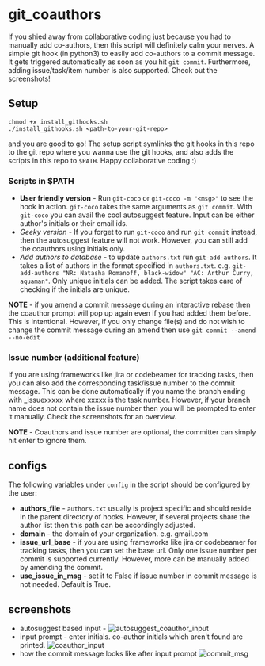# git_coauthors
If you shied away from collaborative coding just because you had to manually add co-authors,
then this script will definitely calm your nerves. A simple git hook (in python3) to easily add co-authors to a commit
message. It gets triggered automatically as soon as you hit ```git commit```.
Furthermore, adding issue/task/item number is also supported. Check out the screenshots!

## Setup
```
chmod +x install_githooks.sh
./install_githooks.sh <path-to-your-git-repo>
```
and you are good to go! The setup script symlinks the git hooks in this repo to the git repo where you wanna use the git
hooks, and also adds the scripts in this repo to ```$PATH```. Happy collaborative coding :)

### Scripts in $PATH
* **User friendly version** - Run ```git-coco``` or ```git-coco -m "<msg>"``` to see the hook in action. ```git-coco``` takes the same arguments as
```git commit```. With ```git-coco``` you can avail the cool autosuggest feature. Input can be either author's initials
 or their email ids.
* *Geeky version* - If you forget to run ```git-coco``` and run ```git commit``` instead, then the autosuggest feature
will not work. However, you can still add the coauthors using initials only.
* *Add authors to database* - to update ```authors.txt``` run ```git-add-authors```. It takes a list of authors
in the format specified in ```authors.txt```. e.g. ```git-add-authors "NR: Natasha Romanoff, black-widow" "AC: Arthur Curry, aquaman"```. 
Only unique initials can be added. The script takes care of checking if the initials are unique.
  
**NOTE** - if you amend a commit message during an interactive rebase then the coauthor prompt will pop up again even if you had added them before. This is intentional. However, if you only change file(s) and do not wish to change the commit message during an amend then use 
```git commit --amend --no-edit```

### Issue number (additional feature)
If you are using frameworks like jira or codebeamer for tracking tasks, then you can also add the corresponding task/issue number
to the commit message. This can be done automatically if you name the branch ending with _issuexxxxx where xxxxx is the task number. However, if your branch name does not contain the issue number then you will be prompted to enter it manually. Check the screenshots for an overview.

**NOTE** - Coauthors and issue number are optional, the committer can simply hit enter to ignore them.

## configs
The following variables under ```config``` in the script should be configured by the user:
* **authors_file** - ```authors.txt``` usually is project specific and should reside in the parent directory
                                   of hooks. However, if several projects share the author list then this path can be
                                   accordingly adjusted.
* **domain** - the domain of your organization. e.g. gmail.com
* **issue_url_base** - if you are using frameworks like jira or codebeamer for tracking tasks,
                       then you can set the base url. Only one issue number per commit is supported currently. However, more can be manually added by amending the commit.
* **use_issue_in_msg** - set it to False if issue number in commit message is not needed. Default is True.

## screenshots
* autosuggest based input -
![autosuggest_coauthor_input](screenshots/autosuggest.png)
* input prompt - enter initials. co-author initials which aren't found are printed.
![coauthor_input](screenshots/coauthor_input.png)
* how the commit message looks like after input prompt
![commit_msg](screenshots/commit_msg.png)
